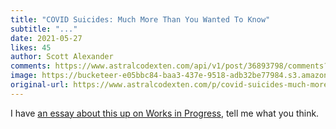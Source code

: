```yaml
---
title: "COVID Suicides: Much More Than You Wanted To Know"
subtitle: "..."
date: 2021-05-27
likes: 45
author: Scott Alexander
comments: https://www.astralcodexten.com/api/v1/post/36893798/comments?&all_comments=true
image: https://bucketeer-e05bbc84-baa3-437e-9518-adb32be77984.s3.amazonaws.com/public/images/f8983e56-2153-4d84-ab0f-3995765ccb0d_919x792.jpeg
original-url: https://www.astralcodexten.com/p/covid-suicides-much-more-than-you
---
```

I have [an essay about this up on Works in Progress](https://worksinprogress.co/issue/why-didnt-suicides-rise-during-covid/), tell me what you think.
